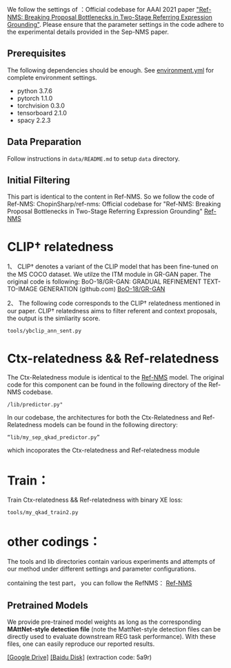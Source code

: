 
We follow the settings of ：Official codebase for AAAI 2021 paper ["Ref-NMS: Breaking Proposal Bottlenecks in Two-Stage Referring Expression Grounding"](https://arxiv.org/abs/2009.01449). 
Please ensure that the parameter settings in the code adhere to the experimental details provided in the Sep-NMS paper.

## Prerequisites
The following dependencies should be enough. See [environment.yml](environment.yml) for complete environment settings.
- python 3.7.6
- pytorch 1.1.0
- torchvision 0.3.0
- tensorboard 2.1.0
- spacy 2.2.3

## Data Preparation
Follow instructions in `data/README.md` to setup `data` directory. 
## Initial Filtering
This part is identical to the content in Ref-NMS. So we follow the code of Ref-NMS: ChopinSharp/ref-nms: Official codebase for "Ref-NMS: Breaking Proposal Bottlenecks in Two-Stage Referring Expression Grounding" [Ref-NMS](https://github.com/ChopinSharp/ref-nms) 

# CLIP† relatedness 
1、 CLIP† denotes a variant of the CLIP model that has been fine-tuned on the MS COCO dataset. We utilze the ITM module in GR-GAN paper. The original code is following:  BoO-18/GR-GAN: GRADUAL REFINEMENT TEXT-TO-IMAGE GENERATION (github.com) [BoO-18/GR-GAN](https://github.com/BoO-18/GR-GAN)

2、 The following code corresponds to the  CLIP† relatedness mentioned in our paper. CLIP† relatedness aims to filter referent and context proposals, the output is the simliarity score. 
```
tools/ybclip_ann_sent.py
```

# Ctx-relatedness &&  Ref-relatedness
The Ctx-Relatedness module is identical to the  [Ref-NMS](https://github.com/ChopinSharp/ref-nms) model. The original code for this component can be found in the following directory of the Ref-NMS codebase.
```
/lib/predictor.py"
```

In our codebase, the architectures for both the Ctx-Relatedness and Ref-Relatedness models can be found in the following directory:
```
“lib/my_sep_qkad_predictor.py” 
```
which incoporates the  Ctx-relatedness and  Ref-relatedness module

# Train：
Train Ctx-relatedness &&  Ref-relatedness with binary XE loss:
```
tools/my_qkad_train2.py
```

# other codings：
The tools and lib directories contain various experiments and attempts of our method under different settings and parameter configurations.

containing the test part， you can follow the RefNMS：
 [Ref-NMS](https://github.com/ChopinSharp/ref-nms) 

## Pretrained Models
We provide pre-trained model weights as long as the corresponding **MAttNet-style detection file** (note the MattNet-style detection files can be directly used to evaluate downstream REG task performance). With these files, one can easily reproduce our reported results.

[[Google Drive]](https://drive.google.com/drive/folders/1BPqWW0LrAEBFna7b-ORF2TcrY7K_DDvM?usp=sharing) [[Baidu Disk]](https://pan.baidu.com/s/1G4k7APKSUs-_5StXoYaNrA) (extraction code: 5a9r)

 
